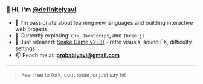 ### 👋 Hi, I'm [@definitelyavi](https://github.com/definitelyavi)

- 👀 I'm passionate about learning new languages and building interactive web projects  
- 🌱 Currently exploring: `C++`, `JavaScript`, and `Three.js`  
- 🐍 Just released: [Snake Game v2.00](https://definitelyavi.github.io/snake-game-v2.00) – retro visuals, sound FX, difficulty settings  
- 📫 Reach me at: **probablyavi@gmail.com**

---

> Feel free to fork, contribute, or just say hi!
